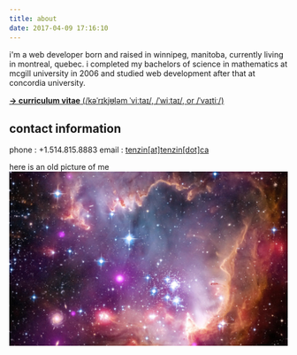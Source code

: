 ```yaml
---
title: about
date: 2017-04-09 17:16:10
---
```


i'm a web developer born and raised in winnipeg, manitoba, currently living in montreal, quebec.  i completed my bachelors of science in mathematics at mcgill university in 2006 and studied web development after that at concordia university.

<!-- CV -->
[**→ curriculum vitae** (/kəˈrɪkjᵿləm ˈviːtaɪ/, /ˈwiːtaɪ/, or /ˈvaɪtiː/)](//cv.tenzin.ca)
<!-- /CV -->

<!-- CONTACT INFO -->
## contact information

phone : +1.514.815.8883
email : <a href="mailto:tenzin@tenzin.ca">tenzin[at]tenzin[dot]ca</a>

<!-- /CONTACT INFO -->

<!-- PROFILE PIC -->
here is an old picture of me
![alt text](../images/me.png "here is an old picture of me")
<!-- /PROFILE PIC -->

<!-- GOOGLE MAPS -->
<script src="https://maps.googleapis.com/maps/api/js?key=AIzaSyBm8XpxrP2QYGkoUl7YFyBk8uIqjzWFGTc&extension=.js"></script>
<script src="https://cdn.mapkit.io/v1/infobox.js"></script>
<link href="https://fonts.googleapis.com/css?family=Roboto:300,400" rel="stylesheet">
<link href="https://cdn.mapkit.io/v1/infobox.css" rel="stylesheet" >

<script>
  google.maps.event.addDomListener(window, 'load', init);
  var map, markersArray = [];

  function bindInfoWindow(marker, map, location) {
  google.maps.event.addListener(marker, 'click', function() {
    function close(location) {
      location.ib.close();
      location.infoWindowVisible = false;
      location.ib = null;
    }

    if (location.infoWindowVisible === true) {
      close(location);
    } else {
      markersArray.forEach(function(loc, index){
        if (loc.ib && loc.ib !== null) {
          close(loc);
        }
      });

      var boxText = document.createElement('div');
      boxText.style.cssText = 'background: #fff;';
      boxText.classList.add('md-whiteframe-2dp');

      function buildPieces(location, el, part, icon) {
        if (location[part] === '') {
          return '';
        } else if (location.iw[part]) {
          switch(el){
            case 'photo':
              if (location.photo){
                return '<div class="iw-photo" style="background-image: url(' + location.photo + ');"></div>';
               } else {
                return '';
              }
              break;
            case 'iw-toolbar':
              return '<div class="iw-toolbar"><h3 class="md-subhead">' + location.title + '</h3></div>';
              break;
            case 'div':
              switch(part){
                case 'email':
                  return '<div class="iw-details"><i class="material-icons" style="color:#4285f4;"><img src="//cdn.mapkit.io/v1/icons/' + icon + '.svg"/></i><span><a href="mailto:' + location.email + '" target="_blank">' + location.email + '</a></span></div>';
                  break;
                case 'web':
                  return '<div class="iw-details"><i class="material-icons" style="color:#4285f4;"><img src="//cdn.mapkit.io/v1/icons/' + icon + '.svg"/></i><span><a href="' + location.web + '" target="_blank">' + location.web_formatted + '</a></span></div>';
                  break;
                case 'desc':
                  return '<label class="iw-desc" for="cb_details"><input type="checkbox" id="cb_details"/><h3 class="iw-x-details">Details</h3><i class="material-icons toggle-open-details"><img src="//cdn.mapkit.io/v1/icons/' + icon + '.svg"/></i><p class="iw-x-details">' + location.desc + '</p></label>';
                  break;
                default:
                  return '<div class="iw-details"><i class="material-icons"><img src="//cdn.mapkit.io/v1/icons/' + icon + '.svg"/></i><span>' + location[part] + '</span></div>';
                break;
              }
              break;
            case 'open_hours':
              var items = '';
              if (location.open_hours.length > 0){
                for (var i = 0; i < location.open_hours.length; ++i) {
                  if (i !== 0){
                    items += '<li><strong>' + location.open_hours[i].day + '</strong><strong>' + location.open_hours[i].hours +'</strong></li>';
                  }
                  var first = '<li><label for="cb_hours"><input type="checkbox" id="cb_hours"/><strong>' + location.open_hours[0].day + '</strong><strong>' + location.open_hours[0].hours +'</strong><i class="material-icons toggle-open-hours"><img src="//cdn.mapkit.io/v1/icons/keyboard_arrow_down.svg"/></i><ul>' + items + '</ul></label></li>';
                }
                return '<div class="iw-list"><i class="material-icons first-material-icons" style="color:#4285f4;"><img src="//cdn.mapkit.io/v1/icons/' + icon + '.svg"/></i><ul>' + first + '</ul></div>';
               } else {
                return '';
              }
              break;
           }
        } else {
          return '';
        }
      }

      boxText.innerHTML =
        buildPieces(location, 'photo', 'photo', '') +
        buildPieces(location, 'iw-toolbar', 'title', '') +
        buildPieces(location, 'div', 'address', 'location_on') +
        buildPieces(location, 'div', 'web', 'public') +
        buildPieces(location, 'div', 'email', 'email') +
        buildPieces(location, 'div', 'tel', 'phone') +
        buildPieces(location, 'div', 'int_tel', 'phone') +
        buildPieces(location, 'open_hours', 'open_hours', 'access_time') +
        buildPieces(location, 'div', 'desc', 'keyboard_arrow_down');

      var myOptions = {
        alignBottom: true,
        content: boxText,
        disableAutoPan: true,
        maxWidth: 0,
        pixelOffset: new google.maps.Size(-140, -40),
        zIndex: null,
        boxStyle: {
          opacity: 1,
          width: '280px'
        },
        closeBoxMargin: '0px 0px 0px 0px',
        infoBoxClearance: new google.maps.Size(1, 1),
        isHidden: false,
        pane: 'floatPane',
        enableEventPropagation: false
      };

      location.ib = new InfoBox(myOptions);
      location.ib.open(map, marker);
      location.infoWindowVisible = true;
    }
  });
  }

  function init() {
    var mapOptions = {
      center: new google.maps.LatLng(45.47289238859529,-73.58219251416017),
      zoom: 10,
      gestureHandling: 'none',
      fullscreenControl: false,
      zoomControl: false,
      disableDoubleClickZoom: false,
      mapTypeControl: false,
      scaleControl: false,
      scrollwheel: true,
      streetViewControl: false,
      draggable : true,
      clickableIcons: false,
      mapTypeId: google.maps.MapTypeId.ROADMAP,
      styles: [{"featureType":"all","elementType":"all","stylers":[{"visibility":"on"}]},{"featureType":"all","elementType":"labels","stylers":[{"visibility":"off"},{"saturation":"-100"}]},{"featureType":"all","elementType":"labels.text.fill","stylers":[{"saturation":36},{"color":"#000000"},{"lightness":40},{"visibility":"off"}]},{"featureType":"all","elementType":"labels.text.stroke","stylers":[{"visibility":"off"},{"color":"#000000"},{"lightness":16}]},{"featureType":"all","elementType":"labels.icon","stylers":[{"visibility":"off"}]},{"featureType":"administrative","elementType":"geometry.fill","stylers":[{"color":"#000000"},{"lightness":20}]},{"featureType":"administrative","elementType":"geometry.stroke","stylers":[{"color":"#000000"},{"lightness":17},{"weight":1.2}]},{"featureType":"landscape","elementType":"geometry","stylers":[{"color":"#000000"},{"lightness":20}]},{"featureType":"landscape","elementType":"geometry.fill","stylers":[{"color":"#4d6059"}]},{"featureType":"landscape","elementType":"geometry.stroke","stylers":[{"color":"#4d6059"}]},{"featureType":"landscape.natural","elementType":"geometry.fill","stylers":[{"color":"#4d6059"}]},{"featureType":"poi","elementType":"geometry","stylers":[{"lightness":21}]},{"featureType":"poi","elementType":"geometry.fill","stylers":[{"color":"#4d6059"}]},{"featureType":"poi","elementType":"geometry.stroke","stylers":[{"color":"#4d6059"}]},{"featureType":"road","elementType":"geometry","stylers":[{"visibility":"on"},{"color":"#7f8d89"}]},{"featureType":"road","elementType":"geometry.fill","stylers":[{"color":"#7f8d89"}]},{"featureType":"road.highway","elementType":"geometry.fill","stylers":[{"color":"#7f8d89"},{"lightness":17}]},{"featureType":"road.highway","elementType":"geometry.stroke","stylers":[{"color":"#7f8d89"},{"lightness":29},{"weight":0.2}]},{"featureType":"road.arterial","elementType":"geometry","stylers":[{"color":"#000000"},{"lightness":18}]},{"featureType":"road.arterial","elementType":"geometry.fill","stylers":[{"color":"#7f8d89"}]},{"featureType":"road.arterial","elementType":"geometry.stroke","stylers":[{"color":"#7f8d89"}]},{"featureType":"road.local","elementType":"geometry","stylers":[{"color":"#000000"},{"lightness":16}]},{"featureType":"road.local","elementType":"geometry.fill","stylers":[{"color":"#7f8d89"}]},{"featureType":"road.local","elementType":"geometry.stroke","stylers":[{"color":"#7f8d89"}]},{"featureType":"transit","elementType":"geometry","stylers":[{"color":"#000000"},{"lightness":19}]},{"featureType":"water","elementType":"all","stylers":[{"color":"#2b3638"},{"visibility":"on"}]},{"featureType":"water","elementType":"geometry","stylers":[{"color":"#2b3638"},{"lightness":17}]},{"featureType":"water","elementType":"geometry.fill","stylers":[{"color":"#24282b"}]},{"featureType":"water","elementType":"geometry.stroke","stylers":[{"color":"#24282b"}]},{"featureType":"water","elementType":"labels","stylers":[{"visibility":"off"}]},{"featureType":"water","elementType":"labels.text","stylers":[{"visibility":"off"}]},{"featureType":"water","elementType":"labels.text.fill","stylers":[{"visibility":"off"}]},{"featureType":"water","elementType":"labels.text.stroke","stylers":[{"visibility":"off"}]},{"featureType":"water","elementType":"labels.icon","stylers":[{"visibility":"off"}]}]
    }
    var mapElement = document.getElementById('mapkit-5897');
    var map = new google.maps.Map(mapElement, mapOptions);
    var locations = [
      {"title":"Montréal","address":"Montréal, QC, Canada","desc":"","tel":"","int_tel":"","email":"","web":"","web_formatted":"","open":"","time":"","lat":45.5016889,"lng":-73.56725599999999,"vicinity":"Montréal","open_hours":"","marker":{"url":"https://maps.gstatic.com/mapfiles/api-3/images/spotlight-poi_hdpi.png","scaledSize":{"width":25,"height":42,"j":"px","f":"px"},"origin":{"x":0,"y":0},"anchor":{"x":12,"y":42}},"iw":{"address":true,"desc":true,"email":true,"enable":true,"int_tel":true,"open":true,"open_hours":true,"photo":true,"tel":true,"title":true,"web":true}}
    ];
    for (i = 0; i < locations.length; i++) {
      marker = new google.maps.Marker({
        icon: locations[i].marker,
        position: new google.maps.LatLng(locations[i].lat, locations[i].lng),
        map: map,
        title: locations[i].title,
        address: locations[i].address,
        desc: locations[i].desc,
        tel: locations[i].tel,
        int_tel: locations[i].int_tel,
        vicinity: locations[i].vicinity,
        open: locations[i].open,
        open_hours: locations[i].open_hours,
        photo: locations[i].photo,
        time: locations[i].time,
        email: locations[i].email,
        web: locations[i].web,
        iw: locations[i].iw
      });
      markersArray.push(marker);

      if (locations[i].iw.enable === true){
        bindInfoWindow(marker, map, locations[i]);
      }
    }
  }
</script>

<style>
  #mapkit-5897 {
    height:300px;
    width:600px;
  }
  .gmnoprint {
    display:none;
  }
  .gm-style-cc {
    display:none;
  }
</style>

<div id='mapkit-5897'></div>
<!-- /GOOGLE MAPS -->